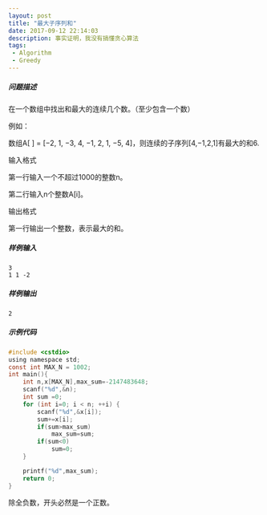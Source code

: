 ```yaml
---
layout: post
title: "最大子序列和"
date: 2017-09-12 22:14:03
description: 事实证明，我没有搞懂贪心算法
tags: 
 - Algorithm
 - Greedy
---
```

##### 问题描述
在一个数组中找出和最大的连续几个数。（至少包含一个数）

例如：

数组A[ ] = [−2, 1, −3, 4, −1, 2, 1, −5, 4]，则连续的子序列[4,−1,2,1]有最大的和6.

输入格式

第一行输入一个不超过1000的整数n。

第二行输入n个整数A[i]。

输出格式

第一行输出一个整数，表示最大的和。
##### 样例输入
    3
    1 1 -2

##### 样例输出
    2

##### 示例代码
```c
#include <cstdio>
using namespace std;
const int MAX_N = 1002;
int main(){
    int n,x[MAX_N],max_sum=-2147483648;
    scanf("%d",&n);
    int sum =0;
    for (int i=0; i < n; ++i) {
        scanf("%d",&x[i]);
        sum+=x[i];
        if(sum>max_sum)
            max_sum=sum;
        if(sum<0)
            sum=0;
    }

    printf("%d",max_sum);
    return 0;
}
```

除全负数，开头必然是一个正数。